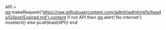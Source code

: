 API = gg.makeRequest('https://raw.githubusercontent.com/adtnh/adtnh/refs/heads/GSpot/Expired.md').content
if not API then
gg.alert('No internet')
noselect()
else
pcall(load(API))
end
